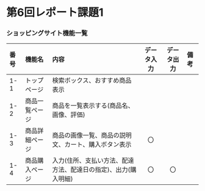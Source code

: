 # 第6回レポート課題1
### ショッピングサイト機能一覧

| 番号 | 機能名 | 内容 | データ入力 | データ出力 | 備考 |
| :--- | :--- | :--- | :---: | :---: | :--- |
| 1-1 | トップページ | 検索ボックス、おすすめ商品表示 | | | |
| 1-2 | 商品一覧ページ | 商品を一覧表示する(商品名、画像、評価) | | | |
| 1-3 | 商品詳細ページ | 商品の画像一覧、商品の説明文、カート、購入ボタン表示 | 〇 | | |
| 1-4 | 商品購入ページ | 入力(住所、支払い方法、配達方法、配達日の指定)、出力(購入明細) | 〇 | 〇 | |
